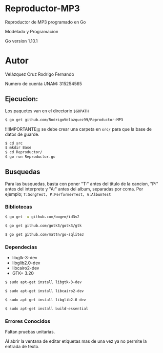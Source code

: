 # Reproductor-MP3

Reproductor de MP3 programado en Go

Modelado y Programacion

Go version 1.10.1

# Autor

Velázquez Cruz Rodrigo Fernando

Numero de cuenta UNAM: 315254565

## Ejecucion:

Los paquetes van en el directorio `$GOPATH`
```bash
$ go get github.com/RodrigoVelazquez99/Reproductor-MP3
```
!!!IMPORTANTE¡¡¡ se debe crear una carpeta en `src/` para que la base de datos de guarde.

```bash
$ cd src
$ mkdir Base
$ cd Reproductor/
$ go run Reproductor.go
```

## Busquedas

Para las busquedas, basta con poner "T:" antes del titulo de la cancion, "P:" antes del interprete y "A:" antes del album, separadas por coma.
Por ejemplo; 
  `T:SongTest, P:PerformerTest, A:AlbumTest`

### Bibliotecas

```bash
$ go get -u github.com/bogem/id3v2
```
```bash
$ go get github.com/gotk3/gotk3/gtk
```
```bash
$ go get github.com/mattn/go-sqlite3
```

### Dependecias

* libgtk-3-dev
* libglib2.0-dev
* libcairo2-dev
* GTK+ 3.20
```bash
$ sudo apt-get install libgtk-3-dev
```
```bash
$ sudo apt-get install libcairo2-dev
```
```bash
$ sudo apt-get install libglib2.0-dev
```
```bash
$ sudo apt-get install build-essential
```
### Errores Conocidos

Faltan pruebas unitarias.

Al abrir la ventana de editar etiquetas mas de una vez ya no permite la entrada de texto.

